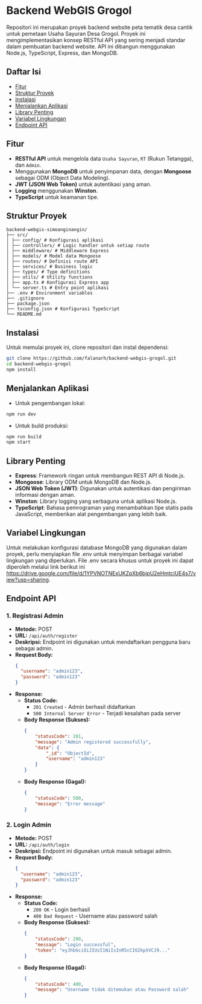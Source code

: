 # Backend WebGIS Grogol

Repositori ini merupakan proyek backend website peta tematik desa cantik untuk pemetaan Usaha Sayuran Desa Grogol. Proyek ini mengimplementasikan konsep RESTful API yang sering menjadi standar dalam pembuatan backend website. API ini dibangun menggunakan Node.js, TypeScript, Express, dan MongoDB.

## Daftar Isi

- [Fitur](#fitur)
- [Struktur Proyek](#struktur-proyek)
- [Instalasi](#instalasi)
- [Menjalankan Aplikasi](#menjalankan-aplikasi)
- [Library Penting](#library-penting)
- [Variabel Lingkungan](#variabel-lingkungan)
- [Endpoint API](#endpoint-api)

## Fitur

- **RESTful API** untuk mengelola data `Usaha Sayuran`, `RT` (Rukun Tetangga), dan `Admin`.
- Menggunakan **MongoDB** untuk penyimpanan data, dengan **Mongoose** sebagai ODM (Object Data Modeling).
- **JWT (JSON Web Token)** untuk autentikasi yang aman.
- **Logging** menggunakan **Winston**.
- **TypeScript** untuk keamanan tipe.

## Struktur Proyek

```
backend-webgis-simoanginangin/
├── src/
│ ├── config/ # Konfigurasi aplikasi
│ ├── controllers/ # Logic handler untuk setiap route
│ ├── middleware/ # Middleware Express
│ ├── models/ # Model data Mongoose
│ ├── routes/ # Definisi route API
│ ├── services/ # Business logic
│ ├── types/ # Type definitions
│ ├── utils/ # Utility functions
│ ├── app.ts # Konfigurasi Express app
│ └── server.ts # Entry point aplikasi
├── .env # Environment variables
├── .gitignore
├── package.json
├── tsconfig.json # Konfigurasi TypeScript
└── README.md
```


## Instalasi

Untuk memulai proyek ini, clone repositori dan instal dependensi:

```bash
git clone https://github.com/falanarh/backend-webgis-grogol.git
cd backend-webgis-grogol
npm install
```

## Menjalankan Aplikasi

* Untuk pengembangan lokal:

```bash
npm run dev
```
* Untuk build produksi:
```bash
npm run build
npm start
```

## Library Penting

- **Express**: Framework ringan untuk membangun REST API di Node.js.
- **Mongoose**: Library ODM untuk MongoDB dan Node.js.
- **JSON Web Token (JWT)**: Digunakan untuk autentikasi dan pengiriman informasi dengan aman.
- **Winston**: Library logging yang serbaguna untuk aplikasi Node.js.
- **TypeScript**: Bahasa pemrograman yang menambahkan tipe statis pada JavaScript, memberikan alat pengembangan yang lebih baik.

## Variabel Lingkungan

Untuk melakukan konfigurasi database MongoDB yang digunakan dalam proyek, perlu menyiapkan file .env untuk menyimpan berbagai variabel lingkungan yang diperlukan. File .env secara khusus untuk proyek ini dapat diperoleh melalui link berikut ini https://drive.google.com/file/d/1YPVNOTNExUKZpXb6bjpU2eHmtciUE4s7/view?usp=sharing.

## Endpoint API

### 1. Registrasi Admin

* **Metode:** POST
* **URL:** `/api/auth/register`
* **Deskripsi:** Endpoint ini digunakan untuk mendaftarkan pengguna baru sebagai admin.
* **Request Body:**
  ```json
  {
    "username": "admin123",
    "password": "admin123"
  }
  ```
* **Response:**
  * **Status Code:**
    * `201 Created` - Admin berhasil didaftarkan
    * `500 Internal Server Error` - Terjadi kesalahan pada server
  * **Body Response (Sukses):**
    ```json
    {
        "statusCode": 201,
        "message": "Admin registered successfully",
        "data": {
            "_id": "ObjectId",
            "username": "admin123"
        }
    }
    ```
  * **Body Response (Gagal):**
    ```json
    {
        "statusCode": 500,
        "message": "Error message"
    }
    ```
### 2. Login Admin

* **Metode:** POST
* **URL:** `/api/auth/login`
* **Deskripsi:** Endpoint ini digunakan untuk masuk sebagai admin.
* **Request Body:**
  ```json
  {
    "username": "admin123",
    "password": "admin123"
  }
  ```
* **Response:**
  * **Status Code:**
    * `200 OK` - Login berhasil
    * `400 Bad Request` - Username atau password salah
  * **Body Response (Sukses):**
    ```json
    {
        "statusCode": 200,
        "message": "Login successful",
        "token": "eyJhbGciOiJIUzI1NiIsInR5cCI6IkpXVCJ9..."
    }
    ```
  * **Body Response (Gagal):**
    ```json
    {
        "statusCode": 400,
        "message": "Username tidak ditemukan atau Password salah"
    }
    ```